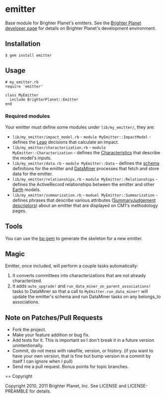 # emitter

Base module for Brighter Planet's emitters. See the [Brighter Planet developer page](http://brighterplanet.github.com) for details on Brighter Planet's development environment.

## Installation

    $ gem install emitter

## Usage

    # my_emitter.rb
    require 'emitter'
    
    class MyEmitter
      include BrighterPlanet::Emitter
    end

### Required modules

Your emitter must define some modules under `lib/my_emitter/`, they are:
* `lib/my_emitter/impact_model.rb` - `module MyEmitter::ImpactModel` - defines the [Leap](http://rubygems.org/gems/leap) decisions that calculate an impact.
* `lib/my_emitter/characterization.rb` - `module MyEmitter::Characterization` - defines the [Characteristics](http://rubygems.org/gems/charisma) that describe the model's inputs.
* `lib/my_emitter/data.rb` - `module MyEmitter::Data` - defines the [schema](http://rubygems.org/gems/mini\_record) definitions for the emitter and [DataMiner](http://rubygems.org/gems/data\_miner) processes that fetch and store data for the emitter.
* `lib/my_emitter/relationships.rb` - `module MyEmitter::Relationships` - defines the ActiveRecord relationships between the emitter and other [Earth](http://rubygems.org/gems/earth) models.
* `lib/my_emitter/summarization.rb` - `moduel MyEmitter::Summarization` - defines phrases that describe various attributes ([SummaryJudgement descriptors](http://rubygems.org/gems/summary\_judgement)) about an emitter that are displayed on CM1's methodology pages.

## Tools

You can use the [bp gem](http://github.com/brighterplanet/bp) to generate the skeleton for a new emitter.

## Magic

Emitter, once included, will perform a couple tasks automatically:

1. It converts committees into characterizations that are not already characterized.
1. It adds `auto_upgrade!` and `run_data_miner_on_parent_associations!` tasks to DataMiner so that a call to `MyEmitter.run_data_miner!` will update the emitter's schema and run DataMiner tasks on any belongs\_to associations.

## Note on Patches/Pull Requests
 
* Fork the project.
* Make your feature addition or bug fix.
* Add tests for it. This is important so I don't break it in a
  future version unintentionally.
* Commit, do not mess with rakefile, version, or history.
  (if you want to have your own version, that is fine but bump version in a commit by itself I can ignore when I pull)
* Send me a pull request. Bonus points for topic branches.

== Copyright

Copyright 2010, 2011 Brighter Planet, Inc. See LICENSE and LICENSE-PREAMBLE for details.
